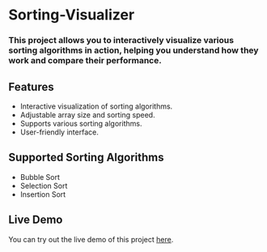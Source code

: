 # Sorting-Visualizer
### This project allows you to interactively visualize various sorting algorithms in action, helping you understand how they work and compare their performance.
## Features
- Interactive visualization of sorting algorithms.
- Adjustable array size and sorting speed.
- Supports various sorting algorithms.
- User-friendly interface.
## Supported Sorting Algorithms
- Bubble Sort
- Selection Sort
- Insertion Sort
## Live Demo
You can try out the live demo of this project [here](https://dazzling-beijinho-26fd2d.netlify.app).
